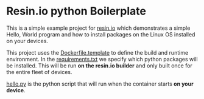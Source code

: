 # Resin.io python Boilerplate

This is a simple example project for [resin.io](http://resin.io) which demonstrates a simple Hello, World program and how to install packages on the Linux OS installed on your devices.

This project uses the [Dockerfile.template](/Dockerfile.template]) to define the build and runtime environment. In the [requirements.txt](/requirements.txt]) we specify which python packages will be installed. This will be run **on the resin.io builder** and only built once for the entire fleet of devices.

[hello.py](/hello.py) is the python script that will run when the container starts **on your device**.
